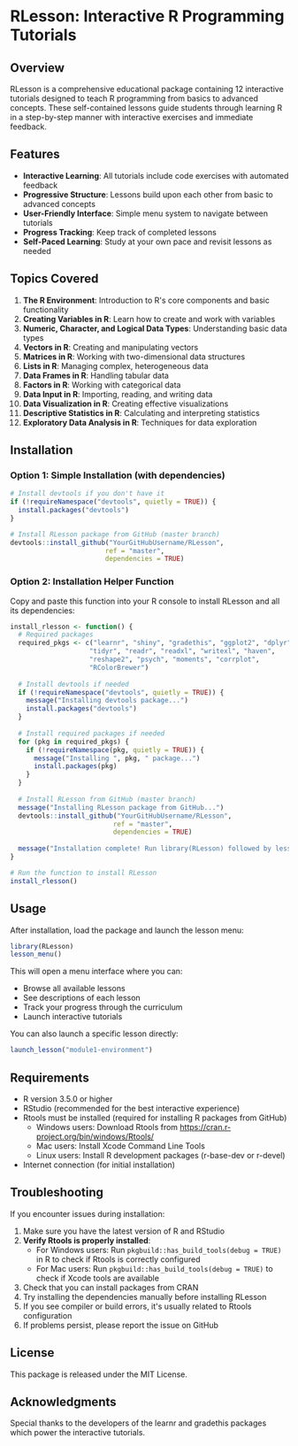 # RLesson: Interactive R Programming Tutorials

## Overview

RLesson is a comprehensive educational package containing 12 interactive tutorials designed to teach R programming from basics to advanced concepts. These self-contained lessons guide students through learning R in a step-by-step manner with interactive exercises and immediate feedback.

## Features

- **Interactive Learning**: All tutorials include code exercises with automated feedback
- **Progressive Structure**: Lessons build upon each other from basic to advanced concepts
- **User-Friendly Interface**: Simple menu system to navigate between tutorials
- **Progress Tracking**: Keep track of completed lessons
- **Self-Paced Learning**: Study at your own pace and revisit lessons as needed

## Topics Covered

1. **The R Environment**: Introduction to R's core components and basic functionality
2. **Creating Variables in R**: Learn how to create and work with variables
3. **Numeric, Character, and Logical Data Types**: Understanding basic data types
4. **Vectors in R**: Creating and manipulating vectors
5. **Matrices in R**: Working with two-dimensional data structures
6. **Lists in R**: Managing complex, heterogeneous data
7. **Data Frames in R**: Handling tabular data
8. **Factors in R**: Working with categorical data
9. **Data Input in R**: Importing, reading, and writing data
10. **Data Visualization in R**: Creating effective visualizations
11. **Descriptive Statistics in R**: Calculating and interpreting statistics
12. **Exploratory Data Analysis in R**: Techniques for data exploration

## Installation

### Option 1: Simple Installation (with dependencies)

```r
# Install devtools if you don't have it
if (!requireNamespace("devtools", quietly = TRUE)) {
  install.packages("devtools")
}

# Install RLesson package from GitHub (master branch)
devtools::install_github("YourGitHubUsername/RLesson", 
                        ref = "master",
                        dependencies = TRUE)
```

### Option 2: Installation Helper Function

Copy and paste this function into your R console to install RLesson and all its dependencies:

```r
install_rlesson <- function() {
  # Required packages
  required_pkgs <- c("learnr", "shiny", "gradethis", "ggplot2", "dplyr", 
                    "tidyr", "readr", "readxl", "writexl", "haven", 
                    "reshape2", "psych", "moments", "corrplot", 
                    "RColorBrewer")
  
  # Install devtools if needed
  if (!requireNamespace("devtools", quietly = TRUE)) {
    message("Installing devtools package...")
    install.packages("devtools")
  }
  
  # Install required packages if needed
  for (pkg in required_pkgs) {
    if (!requireNamespace(pkg, quietly = TRUE)) {
      message("Installing ", pkg, " package...")
      install.packages(pkg)
    }
  }
  
  # Install RLesson from GitHub (master branch)
  message("Installing RLesson package from GitHub...")
  devtools::install_github("YourGitHubUsername/RLesson", 
                          ref = "master",
                          dependencies = TRUE)
  
  message("Installation complete! Run library(RLesson) followed by lesson_menu() to start learning.")
}

# Run the function to install RLesson
install_rlesson()
```

## Usage

After installation, load the package and launch the lesson menu:

```r
library(RLesson)
lesson_menu()
```

This will open a menu interface where you can:
- Browse all available lessons
- See descriptions of each lesson
- Track your progress through the curriculum
- Launch interactive tutorials

You can also launch a specific lesson directly:

```r
launch_lesson("module1-environment")
```

## Requirements

- R version 3.5.0 or higher
- RStudio (recommended for the best interactive experience)
- Rtools must be installed (required for installing R packages from GitHub)
  - Windows users: Download Rtools from https://cran.r-project.org/bin/windows/Rtools/
  - Mac users: Install Xcode Command Line Tools
  - Linux users: Install R development packages (r-base-dev or r-devel)
- Internet connection (for initial installation)

## Troubleshooting

If you encounter issues during installation:

1. Make sure you have the latest version of R and RStudio
2. **Verify Rtools is properly installed**:
   - For Windows users: Run `pkgbuild::has_build_tools(debug = TRUE)` in R to check if Rtools is correctly configured
   - For Mac users: Run `pkgbuild::has_build_tools(debug = TRUE)` to check if Xcode tools are available
3. Check that you can install packages from CRAN
4. Try installing the dependencies manually before installing RLesson
5. If you see compiler or build errors, it's usually related to Rtools configuration
6. If problems persist, please report the issue on GitHub

## License

This package is released under the MIT License.

## Acknowledgments

Special thanks to the developers of the learnr and gradethis packages which power the interactive tutorials.
